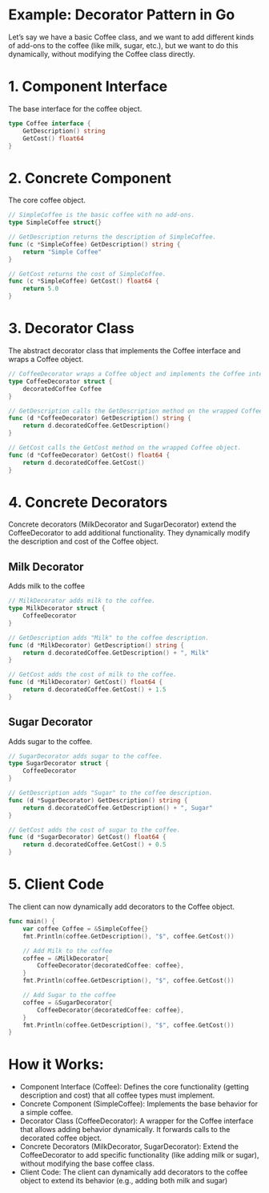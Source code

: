# Example: Decorator Pattern in Go

Let’s say we have a basic Coffee class, and we want to add different kinds of add-ons to the coffee (like milk, sugar, etc.), but we want to do this dynamically, without modifying the Coffee class directly.

# 1. Component Interface
The base interface for the coffee object.
```go
type Coffee interface {
    GetDescription() string
    GetCost() float64
}
```

# 2. Concrete Component
The core coffee object.
```go
// SimpleCoffee is the basic coffee with no add-ons.
type SimpleCoffee struct{}

// GetDescription returns the description of SimpleCoffee.
func (c *SimpleCoffee) GetDescription() string {
    return "Simple Coffee"
}

// GetCost returns the cost of SimpleCoffee.
func (c *SimpleCoffee) GetCost() float64 {
    return 5.0
}

```

# 3. Decorator Class
The abstract decorator class that implements the Coffee interface and wraps a Coffee object.
```go
// CoffeeDecorator wraps a Coffee object and implements the Coffee interface.
type CoffeeDecorator struct {
    decoratedCoffee Coffee
}

// GetDescription calls the GetDescription method on the wrapped Coffee object.
func (d *CoffeeDecorator) GetDescription() string {
    return d.decoratedCoffee.GetDescription()
}

// GetCost calls the GetCost method on the wrapped Coffee object.
func (d *CoffeeDecorator) GetCost() float64 {
    return d.decoratedCoffee.GetCost()
}

```
# 4. Concrete Decorators
Concrete decorators (MilkDecorator and SugarDecorator) extend the CoffeeDecorator to add additional functionality. They dynamically modify the description and cost of the Coffee object.

## Milk Decorator
Adds milk to the coffee
```go
// MilkDecorator adds milk to the coffee.
type MilkDecorator struct {
    CoffeeDecorator
}

// GetDescription adds "Milk" to the coffee description.
func (d *MilkDecorator) GetDescription() string {
    return d.decoratedCoffee.GetDescription() + ", Milk"
}

// GetCost adds the cost of milk to the coffee.
func (d *MilkDecorator) GetCost() float64 {
    return d.decoratedCoffee.GetCost() + 1.5
}
```
## Sugar Decorator
Adds sugar to the coffee.

```go
// SugarDecorator adds sugar to the coffee.
type SugarDecorator struct {
    CoffeeDecorator
}

// GetDescription adds "Sugar" to the coffee description.
func (d *SugarDecorator) GetDescription() string {
    return d.decoratedCoffee.GetDescription() + ", Sugar"
}

// GetCost adds the cost of sugar to the coffee.
func (d *SugarDecorator) GetCost() float64 {
    return d.decoratedCoffee.GetCost() + 0.5
}
```

# 5. Client Code
The client can now dynamically add decorators to the Coffee object.

```go
func main() {
    var coffee Coffee = &SimpleCoffee{}
    fmt.Println(coffee.GetDescription(), "$", coffee.GetCost())

    // Add Milk to the coffee
    coffee = &MilkDecorator{
        CoffeeDecorator{decoratedCoffee: coffee},
    }
    fmt.Println(coffee.GetDescription(), "$", coffee.GetCost())

    // Add Sugar to the coffee
    coffee = &SugarDecorator{
        CoffeeDecorator{decoratedCoffee: coffee},
    }
    fmt.Println(coffee.GetDescription(), "$", coffee.GetCost())
}
```

# How it Works:
- Component Interface (Coffee): Defines the core functionality (getting description and cost) that all coffee types must implement.
- Concrete Component (SimpleCoffee): Implements the base behavior for a simple coffee.
- Decorator Class (CoffeeDecorator): A wrapper for the Coffee interface that allows adding behavior dynamically. It forwards calls to the decorated coffee object.
- Concrete Decorators (MilkDecorator, SugarDecorator): Extend the CoffeeDecorator to add specific functionality (like adding milk or sugar), without modifying the base coffee class.
- Client Code: The client can dynamically add decorators to the coffee object to extend its behavior (e.g., adding both milk and sugar)


